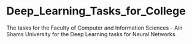 # Deep_Learning_Tasks_for_College
The tasks for the Faculty of Computer and Information Sciences - Ain Shams University for the Deep Learning tasks for Neural Networks. 

